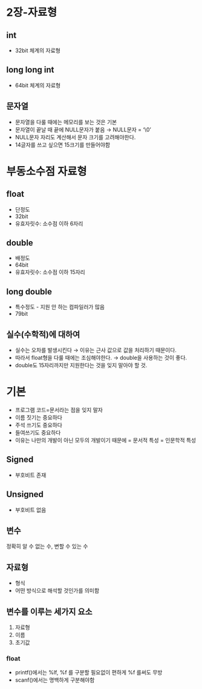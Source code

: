 # 2장-자료형

## int

- 32bit 체계의 자료형

## long long int

- 64bit 체계의 자료형

## 문자열

- 문자열을 다룰 때에는 메모리를 보는 것은 기본
- 문자열이 끝날 때 끝에 NULL문자가 붙음 → NULL문자 = ‘\0’
- NULL문자 자리도 계산해서 문자 크기를 고려해야한다.
- 14글자를 쓰고 싶으면 15크기를 만들어야함

# 부동소수점 자료형

## float

- 단정도
- 32bit
- 유효자릿수: 소수점 이하 6자리

## double

- 배정도
- 64bit
- 유효자릿수: 소수점 이하 15자리

## long double

- 특수정도 - 지원 안 하는 컴파일러가 많음
- 79bit

## 실수(수학적)에 대하여

- 실수는 오차를 발생시킨다 → 이유는 근사 값으로 값을 처리하기 때문이다.
- 따라서 float형을 다룰 때에는 조심해야한다. → double을 사용하는 것이 좋다.
- double도 15자리까지만 지원한다는 것을 잊지 말아야 할 것.

# 기본

- 프로그램 코드=문서라는 점을 잊지 말자
- 이름 짓기는 중요하다
- 주석 쓰기도 중요하다
- 들여쓰기도 중요하다
- 이유는 나만의 개발이 아닌 모두의 개발이기 때문에 = 문서적 특성 = 인문학적 특성

## Signed

- 부호비트 존재

## Unsigned

- 부호비트 없음

## 변수

정확히 알 수 없는 수, 변할 수 있는 수

## 자료형

- 형식
- 어떤 방식으로 해석할 것인가를 의미함

## 변수를 이루는 세가지 요소

1. 자료형
2. 이름
3. 초기값

### float

- printf()에서는 %lf, %f 를 구분할 필요없이 편하게 %f 를써도 무방
- scanf()에서는 명백하게 구분해야함